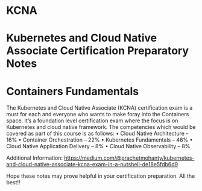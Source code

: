 # KCNA
# Kubernetes and Cloud Native Associate Certification Preparatory Notes
# Containers Fundamentals


The Kubernetes and Cloud Native Associate (KCNA) certification exam is a must for each and everyone who wants to make foray into the Containers space. It’s a foundation level certification exam where the focus is on Kubernetes and cloud native framework. The competencies which would be covered as part of this course is as follows:
•	Cloud Native Architecture – 16%
•	Container Orchestration – 22%
•	Kubernetes Fundamentals – 46%
•	Cloud Native Application Delivery – 8%
•	Cloud Native Observability – 8%

Additional Information: https://medium.com/@prachetmohanty/kubernetes-and-cloud-native-associate-kcna-exam-in-a-nutshell-de18e5fdb6d9

Hope these notes may prove helpful in your certification preparation. All the best!!
